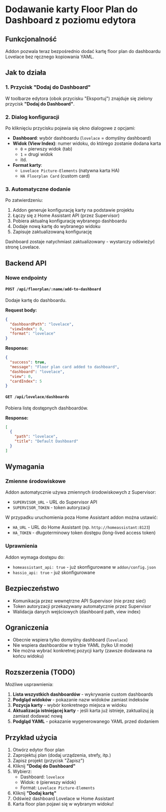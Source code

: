 # Dodawanie karty Floor Plan do Dashboard z poziomu edytora

## Funkcjonalność

Addon pozwala teraz bezpośrednio dodać kartę floor plan do dashboardu Lovelace bez ręcznego kopiowania YAML.

## Jak to działa

### 1. Przycisk "Dodaj do Dashboard"

W toolbarze edytora (obok przycisku "Eksportuj") znajduje się zielony przycisk **"Dodaj do Dashboard"**.

### 2. Dialog konfiguracji

Po kliknięciu przycisku pojawia się okno dialogowe z opcjami:

- **Dashboard**: wybór dashboardu (`lovelace` = domyślny dashboard)
- **Widok (View Index)**: numer widoku, do którego zostanie dodana karta
  - `0` = pierwszy widok (tab)
  - `1` = drugi widok
  - itd.
- **Format karty**: 
  - `Lovelace Picture-Elements` (natywna karta HA)
  - `HA Floorplan Card` (custom card)

### 3. Automatyczne dodanie

Po zatwierdzeniu:
1. Addon generuje konfigurację karty na podstawie projektu
2. Łączy się z Home Assistant API (przez Supervisor)
3. Pobiera aktualną konfigurację wybranego dashboardu
4. Dodaje nową kartę do wybranego widoku
5. Zapisuje zaktualizowaną konfigurację

Dashboard zostaje natychmiast zaktualizowany - wystarczy odświeżyć stronę Lovelace.

## Backend API

### Nowe endpointy

#### `POST /api/floorplan/:name/add-to-dashboard`

Dodaje kartę do dashboardu.

**Request body:**
```json
{
  "dashboardPath": "lovelace",
  "viewIndex": 0,
  "format": "lovelace"
}
```

**Response:**
```json
{
  "success": true,
  "message": "Floor plan card added to dashboard",
  "dashboard": "lovelace",
  "view": 0,
  "cardIndex": 5
}
```

#### `GET /api/lovelace/dashboards`

Pobiera listę dostępnych dashboardów.

**Response:**
```json
[
  {
    "path": "lovelace",
    "title": "Default Dashboard"
  }
]
```

## Wymagania

### Zmienne środowiskowe

Addon automatycznie używa zmiennych środowiskowych z Supervisor:

- `SUPERVISOR_URL` - URL do Supervisor API
- `SUPERVISOR_TOKEN` - token autoryzacji

W przypadku uruchomienia poza Home Assistant addon można ustawić:

- `HA_URL` - URL do Home Assistant (np. `http://homeassistant:8123`)
- `HA_TOKEN` - długoterminowy token dostępu (long-lived access token)

### Uprawnienia

Addon wymaga dostępu do:
- `homeassistant_api: true` - już skonfigurowane w `addon/config.json`
- `hassio_api: true` - już skonfigurowane

## Bezpieczeństwo

- Komunikacja przez wewnętrzne API Supervisor (nie przez sieć)
- Token autoryzacji przekazywany automatycznie przez Supervisor
- Walidacja danych wejściowych (dashboard path, view index)

## Ograniczenia

- Obecnie wspiera tylko domyślny dashboard (`lovelace`)
- Nie wspiera dashboardów w trybie YAML (tylko UI mode)
- Nie można wybrać konkretnej pozycji karty (zawsze dodawana na końcu widoku)

## Rozszerzenia (TODO)

Możliwe usprawnienia:

1. **Lista wszystkich dashboardów** - wykrywanie custom dashboards
2. **Podgląd widoków** - pokazanie nazw widoków zamiast indeksów
3. **Pozycja karty** - wybór konkretnego miejsca w widoku
4. **Aktualizacja istniejącej karty** - jeśli karta już istnieje, zaktualizuj ją zamiast dodawać nową
5. **Podgląd YAML** - pokazanie wygenerowanego YAML przed dodaniem

## Przykład użycia

1. Otwórz edytor floor plan
2. Zaprojektuj plan (dodaj urządzenia, strefy, itp.)
3. Zapisz projekt (przycisk "Zapisz")
4. Kliknij **"Dodaj do Dashboard"**
5. Wybierz:
   - Dashboard: `lovelace`
   - Widok: `0` (pierwszy widok)
   - Format: `Lovelace Picture-Elements`
6. Kliknij **"Dodaj kartę"**
7. Odśwież dashboard Lovelace w Home Assistant
8. Karta floor plan pojawi się w wybranym widoku!
